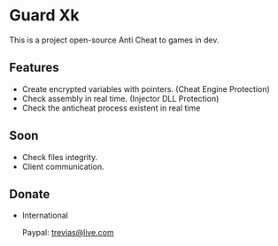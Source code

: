 # Guard Xk
This is a project open-source Anti Cheat to games in dev.

## Features
 - Create encrypted variables with pointers. (Cheat Engine Protection)
 - Check assembly in real time. (Injector DLL Protection)
 - Check the anticheat process existent in real time

## Soon
 - Check files integrity.
 - Client communication.

## Donate
 - International

    Paypal: trevias@live.com